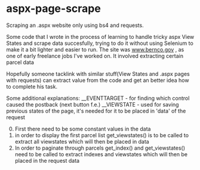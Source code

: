 # aspx-page-scrape
Scraping an .aspx website only using bs4 and requests. 


Some code that I wrote in the process of learning to handle tricky aspx View States and scrape data succesfully, trying to do it without using Selenium
to make it a bit lighter and easier to run.
The site was www.bernco.gov , as one of early freelance jobs I've worked on. It involved extracting certain parcel data

Hopefully someone tacklink with similar stuff(View States and .aspx pages with requests) can extract value from the code and get an better idea how to complete his task.


Some additional explanations:
__EVENTTARGET - for finding which control caused the postback (next button f.e.)
__VIEWSTATE - used for saving previous states of the page, it's needed for it to be placed in 'data' of the request

0. First there need to be some constant values in the data
1. in order to display the first parcel list get_viewstates() is to be called to extract all viewstates which will then
   be placed in data
2. In order to paginate through parcels get_index() and get_viewstates() need to be called to extract indexes and viewstates
   which will then be placed in the request data




